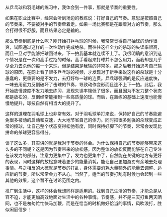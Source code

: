 从乒乓球和羽毛球的练习中，我体会到一件事，那就是节奏的重要性。

如果在职业比赛中，经常会听到场边的教练说：打好自己的节奏。意思是按照自己的节奏来，不要被对手的节奏牵着走。如果一场比赛都是在跟着对方的节奏，那么会打得很不舒服，而且结果必定是输的。

那么节奏到底是什么呢？刚开始打乒乓球的时候，我常常觉得自己抽球的动作很爽，试图通过这样的一次性动作完成绝杀。而往往这样全力的杀球的失误率很高，而且一旦对手能够把球回过来，下一拍我基本就连续不上了。我很明确的意识到这个情况是在一次和高手过招的时候，高手看起来打球并不怎么用力，而我却是几乎尽全力去杀他的每一个来球，但是结果是我输的非常多。那之后我开始思考自己输球的原因，在网上看了很多乒乓球的视频，才发现对于新手来说这样的杀球是十分愚蠢的，更重要的是不发力，去打好每一球的连贯。乒乓球强调的是反应速度快，一味去用蛮力反倒破坏了击球的节奏，导致动作变形而且连不上下一拍。此后，我开始放慢速度不发力地去练习，发现失误率降低了很多，而且因为不发力整个状态都是放松的，反倒经常能接到一些高质量的球。而后，在熟练的基础上速度也能慢慢地提升，球技自然有相当大的提升了。

这样的道理在羽毛球上也非常有效。对于羽毛球单打来说，保持好自己的节奏能避免很多被动的启动和变速，大大地节省自己的体力。同时把很多勉强的杀球变成正常的控球，让自己整个状态变得松弛有度，同时保持好脚下的节奏，常常会发现比拼命的杀球更容易得分。

谈了这么多，其实讲的就是我对于节奏的体会。为什么保持自己的节奏能够带来这么多的不同呢？这是因为节奏带来的放松感，因为整体的放松反而能够在自己专注在该发力的部分，注意力更集中了，发力也更集中了，自然能在关键的地方有更好的表现，同时这样的放松意味着更少的能量消耗，能让自己更加游刃有余地去处理事情。与之相反的大概就是节奏的打乱，身体需要消耗大量额外的能量去调整、适应新的节奏，所以常常会力不从心。当然了，适当的节奏打乱有时候也会起到一些其他的效果，这个暂不在讨论范围之内。

推广到生活中，这样的体会我想同样是适用的。找到自己生活的节奏，才能总是从容不迫，才能更加高效地面对生活中的各种事情。节奏感，并不是三天打鱼两天晒网，也不是匆匆忙忙快马加鞭，而是在恰当的时机做好恰当的事情，风吹浪打，胜似闲庭信步！

